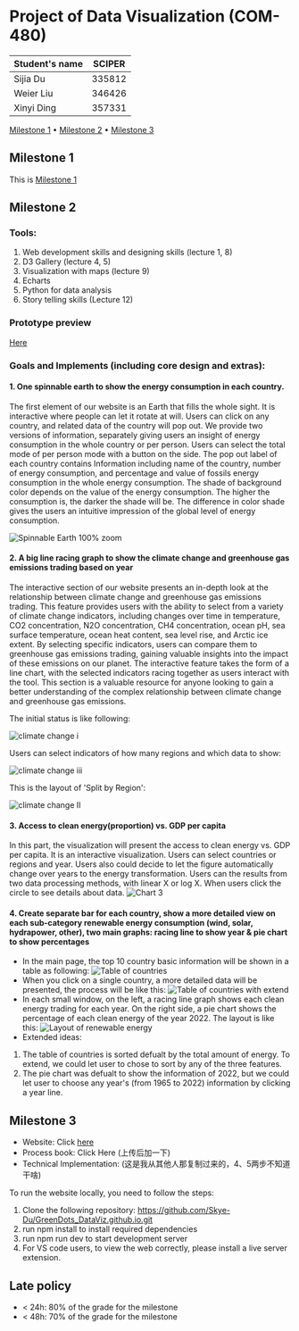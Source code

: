 # Project of Data Visualization (COM-480)

| Student's name | SCIPER |
| -------------- | ------ |
|Sijia Du|335812|
|Weier Liu |346426|
|Xinyi Ding |357331|

[Milestone 1](#milestone-1) • [Milestone 2](#milestone-2) • [Milestone 3](#milestone-3)

## Milestone 1
This is [Milestone 1](https://github.com/com-480-data-visualization/project-2023-greendots-gals/blob/master/Milestone1.md)



## Milestone 2
### Tools:
1. Web development skills and designing skills (lecture 1, 8)
2. D3 Gallery (lecture 4, 5)
3. Visualization with maps (lecture 9)
4. Echarts
5. Python for data analysis
6. Story telling skills (Lecture 12)

### Prototype preview
[Here](http://htmlpreview.github.io/?https://github.com/com-480-data-visualization/project-2023-greendots-gals/blob/master/index.html)

### Goals and Implements (including core design and extras):
#### 1. One spinnable earth to show the energy consumption in each country.

The first element of our website is an Earth that fills the whole sight. It is interactive where people can let it rotate at will. Users can click on any country, and related data of the country will pop out.  We provide two versions of information, separately giving users an insight of energy consumption in the whole country or per person. Users can select the total mode of per person mode with a button on the side. The pop out label of each country contains Information including name of the country, number of energy consumption, and percentage and value of fossils energy consumption in the whole energy consumption. The shade of background color depends on the value of the energy consumption. The higher the consumption is, the darker the shade will be. The difference in color shade gives the users an intuitive impression of the global level of energy consumption.

![Spinnable Earth 100% zoom](https://github.com/com-480-data-visualization/project-2023-greendots-gals/blob/master/figures/spinearth.png)

#### 2. A big line racing graph to show the climate change and greenhouse gas emissions trading based on year

The interactive section of our website presents an in-depth look at the relationship between climate change and greenhouse gas emissions trading. This feature provides users with the ability to select from a variety of climate change indicators, including changes over time in temperature, CO2 concentration, N2O concentration, CH4 concentration, ocean pH, sea surface temperature, ocean heat content, sea level rise, and Arctic ice extent. By selecting specific indicators, users can compare them to greenhouse gas emissions trading, gaining valuable insights into the impact of these emissions on our planet. The interactive feature takes the form of a line chart, with the selected indicators racing together as users interact with the tool. This section is a valuable resource for anyone looking to gain a better understanding of the complex relationship between climate change and greenhouse gas emissions. 

The initial status is like following:

![climate change i](https://github.com/com-480-data-visualization/project-2023-greendots-gals/blob/master/figures/Climate%20Change%20t1.svg)

Users can select indicators of how many regions and which data to show:

![climate change iii](https://github.com/com-480-data-visualization/project-2023-greendots-gals/blob/master/figures/Climate%20Change%20t2.svg)

This is the layout of 'Split by Region':

![climate change II](https://github.com/com-480-data-visualization/project-2023-greendots-gals/blob/master/figures/Climate%20Change%20II.svg)

#### 3. Access to clean energy(proportion) vs. GDP per capita
In this part, the visualization will present the access to clean energy vs. GDP per capita. It is an interactive visualization. Users can select countries or regions and year. Users also could decide to let the figure automatically change over years to the energy transformation. Users can the results from two data processing methods, with linear X or log X. When users click the circle to see details about data.
![Chart 3](https://github.com/com-480-data-visualization/project-2023-greendots-gals/blob/master/figures/chart3.svg)

#### 4. Create separate bar for each country, show a more detailed view on each sub-category renewable energy consumption (wind, solar, hydrapower, other), two main graphs: racing line to show year & pie chart to show percentages 
  - In the main page, the top 10 country basic information will be shown in a table as following:
  ![Table of countries](https://github.com/com-480-data-visualization/project-2023-greendots-gals/blob/master/figures/Table_of_countries.png)
  - When you click on a single country, a more detailed data will be presented, the process will be like this:
  ![Table of countries with extend](https://github.com/com-480-data-visualization/project-2023-greendots-gals/blob/master/figures/Table_of_countries_with_extend.png)
  - In each small window, on the left, a racing line graph shows each clean energy trading for each year. On the right side, a pie chart shows the percentage of each clean energy of the year 2022. The layout is like this: 
  ![Layout of renewable energy](https://github.com/com-480-data-visualization/project-2023-greendots-gals/blob/master/figures/layout_of_country_details.png)
  - Extended ideas:
  1. The table of countries is sorted defualt by the total amount of energy. To extend, we could let user to chose to sort by any of the three features.
  2. The pie chart was defualt to show the information of 2022, but we could let user to choose any year's (from 1965 to 2022) information by clicking a year line.

## Milestone 3
- Website: Click [here](https://skye-du.github.io/GreenDots_DataViz.github.io/)
- Process book: Click Here (上传后加一下)
- Technical Implementation: (这是我从其他人那复制过来的，4、5两步不知道干啥)

To run the website locally, you need to follow the steps:

1. Clone the following repository: https://github.com/Skye-Du/GreenDots_DataViz.github.io.git
2. run npm install to install required dependencies
3. run npm run dev to start development server
4. For VS code users, to view the web correctly, please install a live server extension.




## Late policy

- < 24h: 80% of the grade for the milestone
- < 48h: 70% of the grade for the milestone

